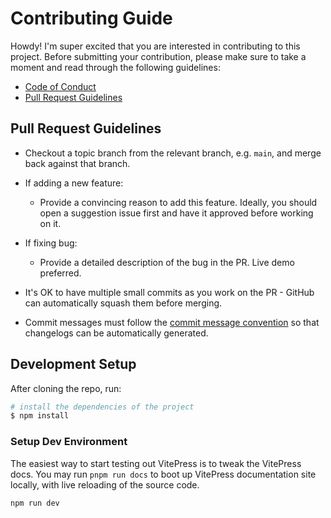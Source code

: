 # Contributing Guide

Howdy! I'm super excited that you are interested in contributing to this project. Before submitting your contribution, please make sure to take a moment and read through the following guidelines:

- [Code of Conduct](https://github.com/jeffholst/custom-belt/blob/main/.github/CODE_OF_CONDUCT.md)
- [Pull Request Guidelines](#pull-request-guidelines)

## Pull Request Guidelines

- Checkout a topic branch from the relevant branch, e.g. `main`, and merge back against that branch.

- If adding a new feature:

  - Provide a convincing reason to add this feature. Ideally, you should open a suggestion issue first and have it approved before working on it.

- If fixing bug:

  - Provide a detailed description of the bug in the PR. Live demo preferred.

- It's OK to have multiple small commits as you work on the PR - GitHub can automatically squash them before merging.

- Commit messages must follow the [commit message convention](./commit-convention.md) so that changelogs can be automatically generated.

## Development Setup

After cloning the repo, run:

```sh
# install the dependencies of the project
$ npm install
```

### Setup Dev Environment

The easiest way to start testing out VitePress is to tweak the VitePress docs. You may run `pnpm run docs` to boot up VitePress documentation site locally, with live reloading of the source code.

```sh
npm run dev
```
